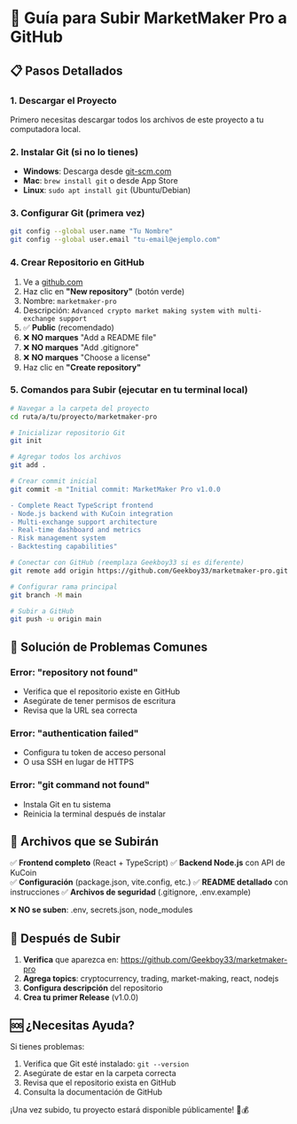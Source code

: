 # 🚀 Guía para Subir MarketMaker Pro a GitHub

## 📋 **Pasos Detallados**

### 1. **Descargar el Proyecto**
Primero necesitas descargar todos los archivos de este proyecto a tu computadora local.

### 2. **Instalar Git** (si no lo tienes)
- **Windows**: Descarga desde [git-scm.com](https://git-scm.com/)
- **Mac**: `brew install git` o desde App Store
- **Linux**: `sudo apt install git` (Ubuntu/Debian)

### 3. **Configurar Git** (primera vez)
```bash
git config --global user.name "Tu Nombre"
git config --global user.email "tu-email@ejemplo.com"
```

### 4. **Crear Repositorio en GitHub**
1. Ve a [github.com](https://github.com)
2. Haz clic en **"New repository"** (botón verde)
3. Nombre: `marketmaker-pro`
4. Descripción: `Advanced crypto market making system with multi-exchange support`
5. ✅ **Public** (recomendado)
6. ❌ **NO marques** "Add a README file"
7. ❌ **NO marques** "Add .gitignore"
8. ❌ **NO marques** "Choose a license"
9. Haz clic en **"Create repository"**

### 5. **Comandos para Subir** (ejecutar en tu terminal local)

```bash
# Navegar a la carpeta del proyecto
cd ruta/a/tu/proyecto/marketmaker-pro

# Inicializar repositorio Git
git init

# Agregar todos los archivos
git add .

# Crear commit inicial
git commit -m "Initial commit: MarketMaker Pro v1.0.0

- Complete React TypeScript frontend
- Node.js backend with KuCoin integration
- Multi-exchange support architecture
- Real-time dashboard and metrics
- Risk management system
- Backtesting capabilities"

# Conectar con GitHub (reemplaza Geekboy33 si es diferente)
git remote add origin https://github.com/Geekboy33/marketmaker-pro.git

# Configurar rama principal
git branch -M main

# Subir a GitHub
git push -u origin main
```

## 🔧 **Solución de Problemas Comunes**

### Error: "repository not found"
- Verifica que el repositorio existe en GitHub
- Asegúrate de tener permisos de escritura
- Revisa que la URL sea correcta

### Error: "authentication failed"
- Configura tu token de acceso personal
- O usa SSH en lugar de HTTPS

### Error: "git command not found"
- Instala Git en tu sistema
- Reinicia la terminal después de instalar

## 📁 **Archivos que se Subirán**

✅ **Frontend completo** (React + TypeScript)
✅ **Backend Node.js** con API de KuCoin  
✅ **Configuración** (package.json, vite.config, etc.)
✅ **README detallado** con instrucciones
✅ **Archivos de seguridad** (.gitignore, .env.example)

❌ **NO se suben**: .env, secrets.json, node_modules

## 🎯 **Después de Subir**

1. **Verifica** que aparezca en: https://github.com/Geekboy33/marketmaker-pro
2. **Agrega topics**: cryptocurrency, trading, market-making, react, nodejs
3. **Configura descripción** del repositorio
4. **Crea tu primer Release** (v1.0.0)

## 🆘 **¿Necesitas Ayuda?**

Si tienes problemas:
1. Verifica que Git esté instalado: `git --version`
2. Asegúrate de estar en la carpeta correcta
3. Revisa que el repositorio exista en GitHub
4. Consulta la documentación de GitHub

¡Una vez subido, tu proyecto estará disponible públicamente! 🚀💰